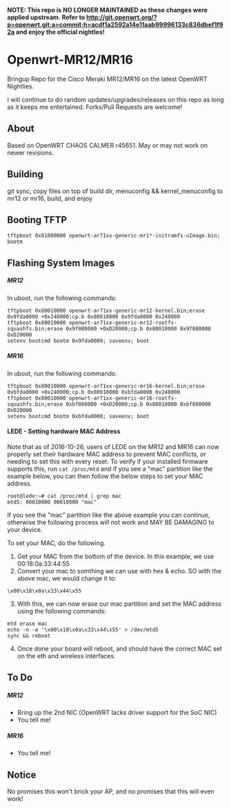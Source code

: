 **NOTE: This repo is NO LONGER MAINTAINED as these changes were applied upstream. Refer to http://git.openwrt.org/?p=openwrt.git;a=commit;h=acdf1a2592a14e11aab99996133c836dbef1f92a and enjoy the official nightles!** 

Openwrt-MR12/MR16
============

Bringup Repo for the Cisco Meraki MR12/MR16 on the latest OpenWRT Nightlies. 

I will continue to do random updates/upgrades/releases on this repo as long as it keeps me entertained. Forks/Pull Requests are welcome!

About
-----
Based on OpenWRT CHAOS CALMER r45651. May or may not work on newer revisions.

Building
--------
git sync, copy files on top of build dir, menuconfig && kernel_menuconfig to mr12 or mr16, build, and enjoy

Booting TFTP
-------
	tftpboot 0x81000000 openwrt-ar71xx-generic-mr1*-initramfs-uImage.bin; bootm

Flashing System Images
-------
##### MR12
In uboot, run the following commands:

	tftpboot 0x80010000 openwrt-ar71xx-generic-mr12-kernel.bin;erase 0x9fda0000 +0x240000;cp.b 0x80010000 0x9fda0000 0x240000
	tftpboot 0x80010000 openwrt-ar71xx-generic-mr12-rootfs-squashfs.bin;erase 0x9f080000 +0xD20000;cp.b 0x80010000 0x9f080000 0xD20000
	setenv bootcmd bootm 0x9fda0000; saveenv; boot

##### MR16
In uboot, run the following commands:

	tftpboot 0x80010000 openwrt-ar71xx-generic-mr16-kernel.bin;erase 0xbfda0000 +0x240000;cp.b 0x80010000 0xbfda0000 0x240000
	tftpboot 0x80010000 openwrt-ar71xx-generic-mr16-rootfs-squashfs.bin;erase 0xbf080000 +0xD20000;cp.b 0x80010000 0xbf080000 0xD20000
	setenv bootcmd bootm 0xbfda0000; saveenv; boot
	
#### LEDE - Setting hardware MAC Address
Note that as of 2016-10-26, users of LEDE on the MR12 and MR16 can now properly set their hardware MAC address to prevent MAC conflicts, or needing to set this with every reset. To verify if your installed firmware supports this, run `cat /proc/mtd` and if you see a "mac" partition like the example below, you can then follow the below steps to set your MAC address.

```
root@lede:~# cat /proc/mtd | grep mac
mtd5: 00010000 00010000 "mac"
```

If you see the "mac" partition like the above example you can continue, otherwise the following process will not work and MAY BE DAMAGING to your device.

To set your MAC, do the following.

  1. Get your MAC from the bottom of the device. In this example, we use 00:18:0a:33:44:55
  2. Convert your mac to somthing we can use with hex & echo. SO with the above mac, we would change it to:
  
  ```
  \x00\x18\x0a\x33\x44\x55
  ```
  
  3. With this, we can now erase our mac partition and set the MAC address using the following commands:
  
  ```
  mtd erase mac
  echo -n -e '\x00\x18\x0a\x33\x44\x55' > /dev/mtd5
  sync && reboot
  ```

  4. Once done your board will reboot, and should have the correct MAC set on the eth and wireless interfaces.
  
To Do
-----
##### MR12
  * Bring up the 2nd NIC (OpenWRT lacks driver support for the SoC NIC)
  * You tell me!
  
##### MR16
  * You tell me!

Notice
------
No promises this won't brick your AP, and no promises that this will even work!
